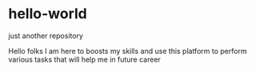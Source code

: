 # hello-world
just another repository

Hello folks
I am here to boosts my skills and use this platform to perform various tasks that will help me in future career
